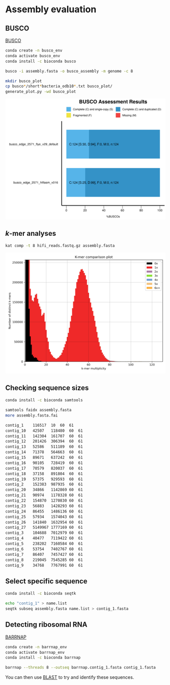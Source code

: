 # Assembly evaluation

## BUSCO

[BUSCO](https://busco.ezlab.org/)
```sh
conda create -n busco_env
conda activate busco_env
conda install -c bioconda busco
```
```sh
busco -i assembly.fasta -o busco_assembly -m genome -c 8
```
```sh
mkdir busco_plot
cp busco*/short*bacteria_odb10*.txt busco_plot/
generate_plot.py -wd busco_plot
```

<img src="busco_figure.png" width="600">

## *k*-mer analyses 

```sh
kat comp -t 8 hifi_reads.fastq.gz assembly.fasta 
```

<img src="kat_comp.edge_2571.hifiasm_v019.bp.p_ctg-main.mx.spectra-cn.png" width="600">

## Checking sequence sizes

```sh
conda install -c bioconda samtools
```
```sh
samtools faidx assembly.fasta
more assembly.fasta.fai
```
```sh
contig_1	116517	10	60	61
contig_10	42507	118480	60	61
contig_11	142304	161707	60	61
contig_12	201426	306394	60	61
contig_13	52586	511189	60	61
contig_14	71378	564663	60	61
contig_15	89671	637242	60	61
contig_16	90105	728419	60	61
contig_17	70579	820037	60	61
contig_18	37158	891804	60	61
contig_19	57375	929593	60	61
contig_2	152383	987935	60	61
contig_20	34866	1142869	60	61
contig_21	90974	1178328	60	61
contig_22	154870	1270830	60	61
contig_23	56883	1428293	60	61
contig_24	86455	1486136	60	61
contig_25	57934	1574043	60	61
contig_26	141840	1632954	60	61
contig_27	5149967	1777169	60	61
contig_3	104688	7012979	60	61
contig_4	40477	7119422	60	61
contig_5	238202	7160584	60	61
contig_6	53754	7402767	60	61
contig_7	86407	7457427	60	61
contig_8	219045	7545285	60	61
contig_9	34768	7767991	60	61
```

## Select specific sequence

```sh
conda install -c bioconda seqtk
```
```sh
echo "contig_1" > name.list
seqtk subseq assembly.fasta name.list > contig_1.fasta
```

## Detecting ribosomal RNA

[BARRNAP](https://github.com/tseemann/barrnap)
```sh
conda create -n barrnap_env
conda activate barrnap_env
conda install -c bioconda barrnap
```
```sh
barrnap --threads 8 --outseq barrnap.contig_1.fasta contig_1.fasta
```

You can then use [BLAST](https://blast.ncbi.nlm.nih.gov/Blast.cgi) to try and identify these sequences. 
